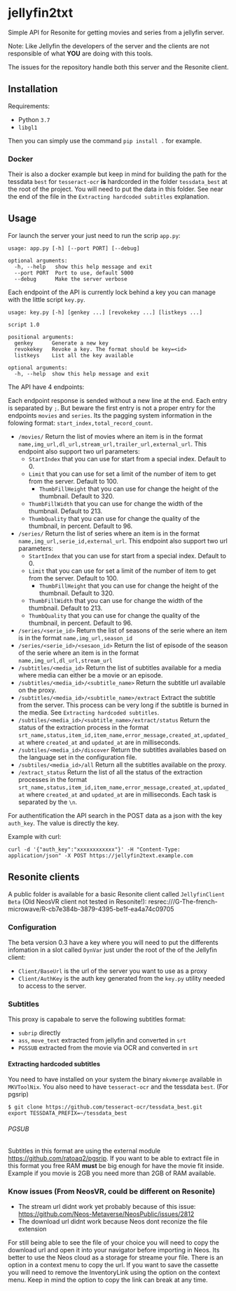 # jellyfin2txt

Simple API for Resonite for getting movies and series from a jellyfin server.

Note: Like Jellyfin the developers of the server and the clients are not
responsible of what **YOU** are doing with this tools.

The issues for the repository handle both this server and the Resonite client.

## Installation

Requirements:

* Python `3.7`
* `libgl1`

Then you can simply use the command `pip install .` for example.

### Docker

Their is also a docker example but keep in mind for building the path for the
tessdata `best` for `tesseract-ocr` **is** hardcorded in the folder
`tessdata_best` at the root of the project. You will need to put the data in
this folder. See near the end of the file in the
`Extracting hardcoded subtitles` explanation.

## Usage

For launch the server your just need to run the scrip `app.py`:

```
usage: app.py [-h] [--port PORT] [--debug]

optional arguments:
  -h, --help   show this help message and exit
  --port PORT  Port to use, default 5000
  --debug      Make the server verbose
```

Each endpoint of the API is currently lock behind a key you can manage with
the little script `key.py`.

```
usage: key.py [-h] [genkey ...] [revokekey ...] [listkeys ...]

script 1.0

positional arguments:
  genkey      Generate a new key
  revokekey   Revoke a key. The format should be key=<id>
  listkeys    List all the key available

optional arguments:
  -h, --help  show this help message and exit
```

The API have 4 endpoints:

Each endpoint response is sended without a new line at the end. Each entry
is separated by `;`. But beware the first entry is not a proper entry for the
endpoints `movies` and `series`. Its the pagging system information in the
folowing format: `start_index,total_record_count`.

* `/movies/` Return the list of movies where an item is in the format `name,img_url,dl_url,stream_url,trailer_url,external_url`. This endpoint also support two url parameters:
	* `StartIndex` that you can use for start from a special index. Default to 0.
	* `Limit` that you can use for set a limit of the number of item to get from the server. Default to 100.
        * `ThumbFillHeight` that you can use for change the height of the thumbnail. Default to 320.
	* `ThumbFillWidth` that you can use for change the width of the thumbnail. Default to 213.
	* `ThumbQuality` that you can use for change the quality of the thumbnail, in percent. Default to 96.
* `/series/` Return the list of series where an item is in the format `name,img_url,serie_id,external_url`. This endpoint also support two url parameters:
	* `StartIndex` that you can use for start from a special index. Default to 0.
	* `Limit` that you can use for set a limit of the number of item to get from the server. Default to 100.
        * `ThumbFillHeight` that you can use for change the height of the thumbnail. Default to 320.
	* `ThumbFillWidth` that you can use for change the width of the thumbnail. Default to 213.
	* `ThumbQuality` that you can use for change the quality of the thumbnail, in percent. Default to 96.
* `/series/<serie_id>` Return the list of seasons of the serie where an item is in the format `name,img_url,season_id`
* `/series/<serie_id>/<sesaon_id>` Return the list of episode of the season of the serie where an item is in the format
  `name,img_url,dl_url,stream_url`
* `/subtitles/<media_id>` Return the list of subtitles available for a media where media can either be a movie or an episode.
* `/subtitles/<media_id>/<subtitle_name>` Return the subtitle url available on the proxy.
* `/subtitles/<media_id>/<subtitle_name>/extract` Extract the subtitle from the server. This process can be very long if the subtitle is burned in the media. See `Extracting hardcoded subtitles`.
* `/subtiles/<media_id>/<subtitle_name>/extract/status` Return the status of the extraction process in the format `srt_name,status,item_id,item_name,error_message,created_at,updated_at` where `created_at` and `updated_at` are in milliseconds.
* `/subtiles/<media_id>/discover` Return the subtitles availables based on the language set in the configuration file.
* `/subtiles/<media_id>/all` Return all the subtitles available on the proxy.
* `/extract_status` Return the list of all the status of the extraction processes in the format `srt_name,status,item_id,item_name,error_message,created_at,updated_at` where `created_at` and `updated_at` are in milliseconds. Each task is separated by the `\n`.

For authentification the API search in the POST data as a json with the key `auth_key`. The value is
directly the key.

Example with curl:

```
curl -d '{"auth_key":"xxxxxxxxxxxx"}' -H "Content-Type: application/json" -X POST https://jellyfin2text.example.com
```

## Resonite clients

A public folder is available for a basic Resonite client called `JellyfinClient Beta` (Old NeosVR client not tested in Resonite!):
resrec:///G-The-french-microwave/R-cb7e384b-3879-4395-be1f-ea4a74c09705

### Configuration

The beta version 0.3 have a key where you will need to put the differents
infomation in a slot called `DynVar` just under the root of the of the Jellyfin client:
- `Client/BaseUrl` is the url of the server you want to use as a proxy
- `Client/AuthKey` is the auth key generated from the `key.py` utility needed
  to access to the server.

### Subtitles

This proxy is capabale to serve the following subtitles format:

- `subrip` directly
- `ass`, `move_text` extracted from jellyfin and converted in `srt`
- `PGSSUB` extracted from the movie via OCR and converted in `srt`

#### Extracting hardcoded subtitles

You need to have installed on your system the binary `mkvmerge` available in `MKVToolNix`.
You also need to have `tesseract-ocr` and the tessdata `best`. (For pgsrip)

```
$ git clone https://github.com/tesseract-ocr/tessdata_best.git
export TESSDATA_PREFIX=~/tessdata_best
```

###### PGSUB

Subtitles in this format are using the external module https://github.com/ratoaq2/pgsrip.
If you want to be able to extract file in this format you free RAM **must** be big enough
for have the movie fit inside. Example if you movie is 2GB you need more than 2GB of RAM
available.

### Know issues (From NeosVR, could be different on Resonite)

- The stream url didnt work yet probably because of this issue: https://github.com/Neos-Metaverse/NeosPublic/issues/2812
- The download url didnt work because Neos dont reconize the file extension

For still being able to see the file of your choice you will need to copy the
download url and open it into your navigator before importing in Neos. Its
better to use the Neos cloud as a storage for streame your file. There is an
option in a context menu to copy the url. If you want to save the cassette you
will need to remove the InventoryLink using the option on the context menu.
Keep in mind the option to copy the link can break at any time.

